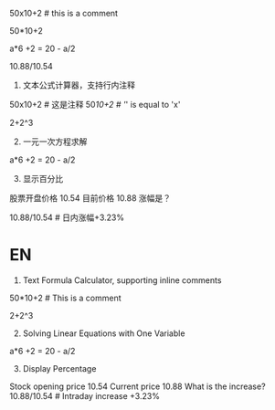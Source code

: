 

50x10+2 # this is a comment

50*10+2

a*6 +2 = 20 - a/2

10.88/10.54






1. 文本公式计算器，支持行内注释

50x10+2 # 这是注释
50*10+2 # '*' is equal to 'x'

2+2^3

2. 一元一次方程求解

a*6 +2 = 20 - a/2

3. 显示百分比

股票开盘价格 10.54 目前价格 10.88 涨幅是？ 

10.88/10.54  # 日内涨幅+3.23%



# EN

1. Text Formula Calculator, supporting inline comments

50*10+2 # This is a comment

2+2^3

2. Solving Linear Equations with One Variable

a*6 +2 = 20 - a/2

3. Display Percentage

Stock opening price 10.54 Current price 10.88 What is the increase?
10.88/10.54  # Intraday increase +3.23%







